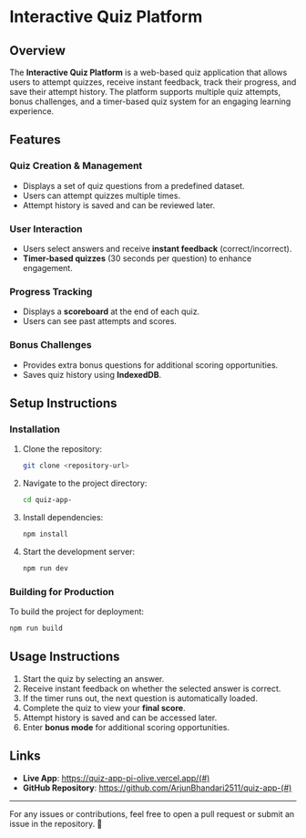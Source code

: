 # **Interactive Quiz Platform**

## **Overview**
The **Interactive Quiz Platform** is a web-based quiz application that allows users to attempt quizzes, receive instant feedback, track their progress, and save their attempt history. The platform supports multiple quiz attempts, bonus challenges, and a timer-based quiz system for an engaging learning experience.

## **Features**

### **Quiz Creation & Management**
- Displays a set of quiz questions from a predefined dataset.
- Users can attempt quizzes multiple times.
- Attempt history is saved and can be reviewed later.

### **User Interaction**
- Users select answers and receive **instant feedback** (correct/incorrect).
- **Timer-based quizzes** (30 seconds per question) to enhance engagement.

### **Progress Tracking**
- Displays a **scoreboard** at the end of each quiz.
- Users can see past attempts and scores.

### **Bonus Challenges**
- Provides extra bonus questions for additional scoring opportunities.
- Saves quiz history using **IndexedDB**.

## **Setup Instructions**

### **Installation**
1. Clone the repository:
   ```sh
   git clone <repository-url>
   ```
2. Navigate to the project directory:
   ```sh
   cd quiz-app-
   ```
3. Install dependencies:
   ```sh
   npm install
   ```
4. Start the development server:
   ```sh
   npm run dev
   ```

### **Building for Production**
To build the project for deployment:
```sh
npm run build
```

## **Usage Instructions**
1. Start the quiz by selecting an answer.
2. Receive instant feedback on whether the selected answer is correct.
3. If the timer runs out, the next question is automatically loaded.
4. Complete the quiz to view your **final score**.
5. Attempt history is saved and can be accessed later.
6. Enter **bonus mode** for additional scoring opportunities.

## **Links**
- **Live App**: https://quiz-app-pi-olive.vercel.app/(#)
- **GitHub Repository**: https://github.com/ArjunBhandari2511/quiz-app-(#)

---

For any issues or contributions, feel free to open a pull request or submit an issue in the repository. 🚀

